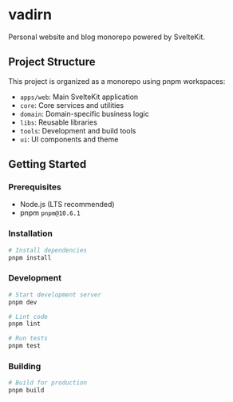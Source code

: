 # vadirn

Personal website and blog monorepo powered by SvelteKit.

## Project Structure

This project is organized as a monorepo using pnpm workspaces:

- `apps/web`: Main SvelteKit application
- `core`: Core services and utilities
- `domain`: Domain-specific business logic
- `libs`: Reusable libraries
- `tools`: Development and build tools
- `ui`: UI components and theme

## Getting Started

### Prerequisites

- Node.js (LTS recommended)
- pnpm `pnpm@10.6.1`

### Installation

```bash
# Install dependencies
pnpm install
```

### Development

```bash
# Start development server
pnpm dev

# Lint code
pnpm lint

# Run tests
pnpm test
```

### Building

```bash
# Build for production
pnpm build
```
